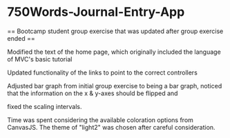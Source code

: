 # 750Words-Journal-Entry-App

== Bootcamp student group exercise that was updated after group exercise ended ==

Modified the text of the home page, which originally included the language of MVC's basic tutorial

Updated functionality of the links to point to the correct controllers

Adjusted bar graph from initial group exercise to being a bar graph, noticed that the information on the x & y-axes should be flipped and 

fixed the scaling intervals. 

Time was spent considering the available coloration options from CanvasJS. The theme of "light2" was chosen after careful consideration. 



